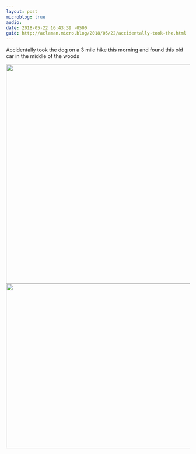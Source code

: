 ```yaml
---
layout: post
microblog: true
audio: 
date: 2018-05-22 16:43:39 -0500
guid: http://aclaman.micro.blog/2018/05/22/accidentally-took-the.html
---
```

Accidentally took the dog on a 3 mile hike this morning and found this old car in the middle of the woods

<img src="http://micro.alexclaman.com/uploads/2018/5a750798f1.jpg" width="600" height="600" /><img src="http://micro.alexclaman.com/uploads/2018/134d1a3667.jpg" width="600" height="450" />
